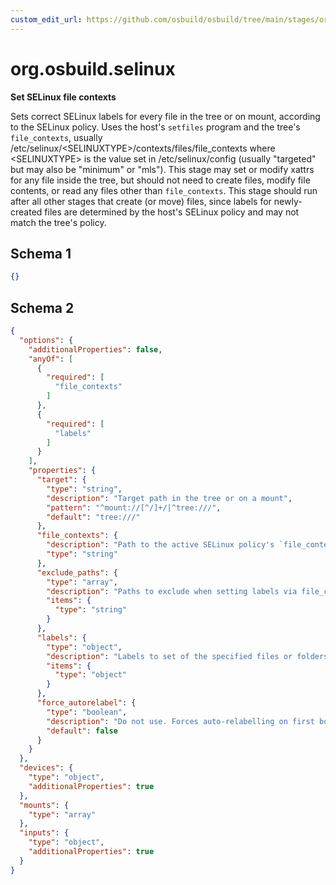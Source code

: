 ```yaml
---
custom_edit_url: https://github.com/osbuild/osbuild/tree/main/stages/org.osbuild.selinux.meta.json
---
```

# org.osbuild.selinux
<!--
[//]: # ( DO NOT MODIFY THIS FILE! )
[//]: # ( This content is generated by `scripts/pull_osbuild_modules.py` )
[//]: # ( Rather change the source of this: https://github.com/osbuild/osbuild/tree/main/stages/org.osbuild.selinux.meta.json )
-->

**Set SELinux file contexts**

Sets correct SELinux labels for every file in the tree or on mount, according to
the SELinux policy.
Uses the host's `setfiles` program and the tree's `file_contexts`, usually
    /etc/selinux/\<SELINUXTYPE\>/contexts/files/file_contexts
where \<SELINUXTYPE\> is the value set in /etc/selinux/config (usually "targeted"
but may also be "minimum" or "mls").
This stage may set or modify xattrs for any file inside the tree, but should
not need to create files, modify file contents, or read any files other than
`file_contexts`.
This stage should run after all other stages that create (or move) files, since
labels for newly-created files are determined by the host's SELinux policy and
may not match the tree's policy.

## Schema 1

```json
{}
```

## Schema 2

```json
{
  "options": {
    "additionalProperties": false,
    "anyOf": [
      {
        "required": [
          "file_contexts"
        ]
      },
      {
        "required": [
          "labels"
        ]
      }
    ],
    "properties": {
      "target": {
        "type": "string",
        "description": "Target path in the tree or on a mount",
        "pattern": "^mount://[^/]+/|^tree:///",
        "default": "tree:///"
      },
      "file_contexts": {
        "description": "Path to the active SELinux policy's `file_contexts`. Supports `tree://`, `mount://`, and `input://` schemes. Plain paths imply `tree://`.",
        "type": "string"
      },
      "exclude_paths": {
        "type": "array",
        "description": "Paths to exclude when setting labels via file_contexts",
        "items": {
          "type": "string"
        }
      },
      "labels": {
        "type": "object",
        "description": "Labels to set of the specified files or folders",
        "items": {
          "type": "object"
        }
      },
      "force_autorelabel": {
        "type": "boolean",
        "description": "Do not use. Forces auto-relabelling on first boot. Affects target's root or tree:/// by default",
        "default": false
      }
    }
  },
  "devices": {
    "type": "object",
    "additionalProperties": true
  },
  "mounts": {
    "type": "array"
  },
  "inputs": {
    "type": "object",
    "additionalProperties": true
  }
}
```
